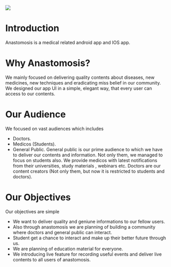 ![](https://github.com/anastomosisinida/About/blob/685d1f68c678e6a3e98e5b7b58636e4e7c7a56c3/Web%201920%20%E2%80%93%201.jpg)

# Introduction
Anastomosis is a medical related android app and IOS app.

# Why Anastomosis?
We mainly focused on delivering quality contents about diseases, new medicines, new techniques and eradicating miss belief in our community. We designed our app UI in a simple, elegant way, that every user can access to our contents.

# Our Audience
We focused on vast audiences which includes
- Doctors.
- Medicos (Students).
- General Public.
General public is our prime audience to which we have to deliver our contents and information. Not only them, we managed to focus on students also. We provide medicos with latest notifications from their universities, study materials , webinars etc. Doctors are our content creators (Not only them, but now it is restricted to students and doctors).

# Our Objectives
Our objectives are simple
- We want to deliver quality and geniune informations to our fellow users.
- Also through anastomosis we are planning of building a community where doctors and general public can interact.
- Student get a chance to interact and make up their better future through us.
- We are planning of education material for everyone.
- We introducing live feature for recording useful events and deliver live contents to all users of anastomosis.
